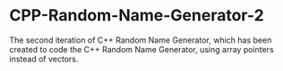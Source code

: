 # CPP-Random-Name-Generator-2
The second iteration of C++ Random Name Generator, which has been created to code the C++ Random Name Generator, using array pointers instead of vectors. 
